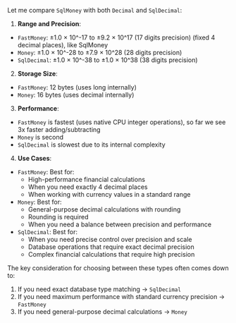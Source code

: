 Let me compare `SqlMoney` with both `Decimal` and `SqlDecimal`:

1. **Range and Precision**:
  - `FastMoney`:  ±1.0 × 10^-17 to ±9.2 × 10^17 (17 digits precision) (fixed 4 decimal places), like SqlMoney
  - `Money`:      ±1.0 × 10^-28 to ±7.9 × 10^28 (28 digits precision)
  - `SqlDecimal`: ±1.0 × 10^-38 to ±1.0 × 10^38 (38 digits precision)

2. **Storage Size**:
  - `FastMoney`: 12 bytes (uses long internally)
  - `Money`:    16 bytes (uses decimal internally)

3. **Performance**:
  - `FastMoney` is fastest (uses native CPU integer operations), so far we see 3x faster adding/subtracting
  - `Money` is second
  - `SqlDecimal` is slowest due to its internal complexity

4. **Use Cases**:
  - `FastMoney`: Best for:
    - High-performance financial calculations
    - When you need exactly 4 decimal places
    - When working with currency values in a standard range
  - `Money`: Best for:
    - General-purpose decimal calculations with rounding
    - Rounding is required
    - When you need a balance between precision and performance
  - `SqlDecimal`: Best for:
    - When you need precise control over precision and scale
    - Database operations that require exact decimal precision
    - Complex financial calculations that require high precision

The key consideration for choosing between these types often comes down to:
1. If you need exact database type matching → `SqlDecimal`
2. If you need maximum performance with standard currency precision → `FastMoney`
3. If you need general-purpose decimal calculations → `Money`
